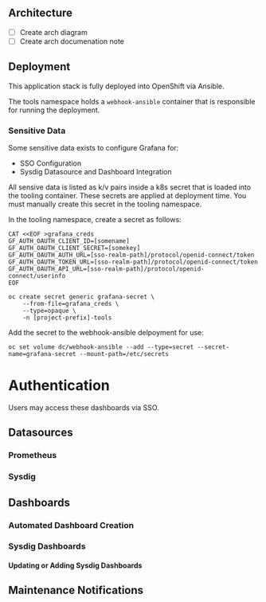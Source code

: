 ## Architecture
- [ ] Create arch diagram
- [ ] Create arch documenation note

## Deployment
This application stack is fully deployed into OpenShift via Ansible.

The tools namespace holds a `webhook-ansible` container that is responsible for running the deployment.


### Sensitive Data
Some sensitive data exists to configure Grafana for: 
  - SSO Configuration
  - Sysdig Datasource and Dashboard Integration

All sensive data is listed as k/v pairs inside a k8s secret that is loaded into the tooling container. These secrets are applied at deployment time. You must manually create this secret in the tooling namespace.

In the tooling namespace, create a secret as follows: 

```shell
CAT <<EOF >grafana_creds
GF_AUTH_OAUTH_CLIENT_ID=[somename]
GF_AUTH_OAUTH_CLIENT_SECRET=[somekey]
GF_AUTH_OAUTH_AUTH_URL=[sso-realm-path]/protocol/openid-connect/token
GF_AUTH_OAUTH_TOKEN_URL=[sso-realm-path]/protocol/openid-connect/token
GF_AUTH_OAUTH_API_URL=[sso-realm-path]/protocol/openid-connect/userinfo
EOF

oc create secret generic grafana-secret \
    --from-file=grafana_creds \
    --type=opaque \
    -n [project-prefix]-tools

```

Add the secret to the webhook-ansible delpoyment for use: 

```shell
oc set volume dc/webhook-ansible --add --type=secret --secret-name=grafana-secret --mount-path=/etc/secrets
```

# Authentication
Users may access these dashboards via SSO.

## Datasources

### Prometheus

### Sysdig

## Dashboards

### Automated Dashboard Creation

### Sysdig Dashboards

#### Updating or Adding Sysdig Dashboards

## Maintenance Notifications